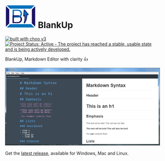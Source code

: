 # <img src="app/img/BlankUpSymbol.png" width="100"> BlankUp

[![built with choo v3](https://img.shields.io/badge/built%20with%20choo-v3-ffc3e4.svg?style=flat-square)](https://github.com/yoshuawuyts/choo)[![Project Status: Active - The project has reached a stable, usable state and is being actively developed.](http://www.repostatus.org/badges/latest/active.svg)](http://www.repostatus.org/#active)

BlankUp, Markdown Editor with clarity :+1:

![Demo of BlankUp in action.](img/BlankUpDemo.png)

Get the [latest release](https://github.com/HoverBaum/BlankUp-Electron/releases/latest), available for Windows, Mac and Linux.
